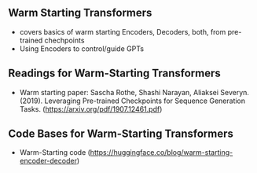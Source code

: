 ## Warm Starting Transformers

* covers basics of warm starting Encoders, Decoders, both, from pre-trained chechpoints
* Using Encoders to control/guide GPTs

## Readings for Warm-Starting Transformers

* Warm starting paper: Sascha Rothe, Shashi Narayan, Aliaksei Severyn. (2019). Leveraging Pre-trained Checkpoints for Sequence Generation Tasks. (https://arxiv.org/pdf/1907.12461.pdf)

## Code Bases for Warm-Starting Transformers

* Warm-Starting code (https://huggingface.co/blog/warm-starting-encoder-decoder)
